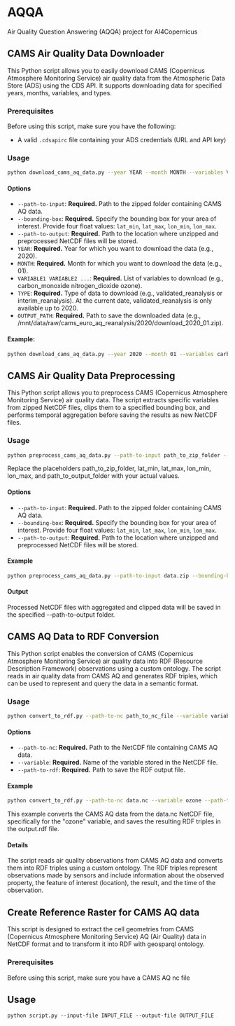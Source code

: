# AQQA
Air Quality Question Answering (AQQA) project for AI4Copernicus


## CAMS Air Quality Data Downloader

This Python script allows you to easily download CAMS (Copernicus Atmosphere Monitoring Service) air quality data from the Atmospheric Data Store (ADS) using the CDS API. It supports downloading data for specified years, months, variables, and types.

### Prerequisites

Before using this script, make sure you have the following:

- A valid `.cdsapirc` file containing your ADS credentials (URL and API key)

### Usage 
```bash
python download_cams_aq_data.py --year YEAR --month MONTH --variables VARIABLE1 VARIABLE2 ... --type DATA_TYPE --output-path OUTPUT_PATH
```

#### Options

- `--path-to-input`: **Required.** Path to the zipped folder containing CAMS AQ data.
- `--bounding-box`: **Required.** Specify the bounding box for your area of interest. Provide four float values: `lat_min`, `lat_max`, `lon_min`, `lon_max`.
- `--path-to-output`: **Required.** Path to the location where unzipped and preprocessed NetCDF files will be stored.
- `YEAR`: **Required.** Year for which you want to download the data (e.g., 2020).
- `MONTH`: **Required.** Month for which you want to download the data (e.g., 01).
- `VARIABLE1 VARIABLE2 ...`: **Required.** List of variables to download (e.g., carbon_monoxide nitrogen_dioxide ozone).
- `TYPE`: **Required.** Type of data to download (e.g., validated_reanalysis or interim_reanalysis). At the current date, validated_reanalysis is only available up to 2020.
- `OUTPUT_PATH`: **Required.** Path to save the downloaded data (e.g., /mnt/data/raw/cams_euro_aq_reanalysis/2020/download_2020_01.zip).


#### Example:
```bash
python download_cams_aq_data.py --year 2020 --month 01 --variables carbon_monoxide nitrogen_dioxide ozone --type validated_reanalysis --output-path /path/to/output.zip
```


## CAMS Air Quality Data Preprocessing

This Python script allows you to preprocess CAMS (Copernicus Atmosphere Monitoring Service) air quality data. The script extracts specific variables from zipped NetCDF files, clips them to a specified bounding box, and performs temporal aggregation before saving the results as new NetCDF files.

### Usage 

```bash
python preprocess_cams_aq_data.py --path-to-input path_to_zip_folder --bounding-box lat_min lat_max lon_min lon_max --path-to-output path_to_output_folder
```

Replace the placeholders path_to_zip_folder, lat_min, lat_max, lon_min, lon_max, and path_to_output_folder with your actual values.

#### Options
- `--path-to-input`: **Required.** Path to the zipped folder containing CAMS AQ data.
- `--bounding-box`: **Required.** Specify the bounding box for your area of interest. Provide four float values: `lat_min`, `lat_max`, `lon_min`, `lon_max`.
- `--path-to-output`: **Required.** Path to the location where unzipped and preprocessed NetCDF files will be stored.

#### Example
```bash
python preprocess_cams_aq_data.py --path-to-input data.zip --bounding-box 45.82 50.65 8.95 17.22 --path-to-output processed_data
```

#### Output
Processed NetCDF files with aggregated and clipped data will be saved in the specified --path-to-output folder.


## CAMS AQ Data to RDF Conversion

This Python script enables the conversion of CAMS (Copernicus Atmosphere Monitoring Service) air quality data into RDF (Resource Description Framework) observations using a custom ontology. The script reads in air quality data from CAMS AQ and generates RDF triples, which can be used to represent and query the data in a semantic format.

### Usage

```bash
python convert_to_rdf.py --path-to-nc path_to_nc_file --variable variable_name --path-to-rdf path_to_rdf_file
```

#### Options

- `--path-to-nc`: **Required.** Path to the NetCDF file containing CAMS AQ data.
- `--variable`: **Required.** Name of the variable stored in the NetCDF file.
- `--path-to-rdf`: **Required.** Path to save the RDF output file.

#### Example
```bash
python convert_to_rdf.py --path-to-nc data.nc --variable ozone --path-to-rdf output.rdf
```

This example converts the CAMS AQ data from the data.nc NetCDF file, specifically for the "ozone" variable, and saves the resulting RDF triples in the output.rdf file.

#### Details
The script reads air quality observations from CAMS AQ data and converts them into RDF triples using a custom ontology. The RDF triples represent observations made by sensors and include information about the observed property, the feature of interest (location), the result, and the time of the observation.


## Create Reference Raster for CAMS AQ data

This script is designed to extract the cell geometries from CAMS (Copernicus Atmosphere Monitoring Service) AQ (Air Quality) data in NetCDF format and to transform it into RDF with geosparql ontology.

### Prerequisites

Before using this script, make sure you have a CAMS AQ nc file

## Usage

```shell
python script.py --input-file INPUT_FILE --output-file OUTPUT_FILE
```

